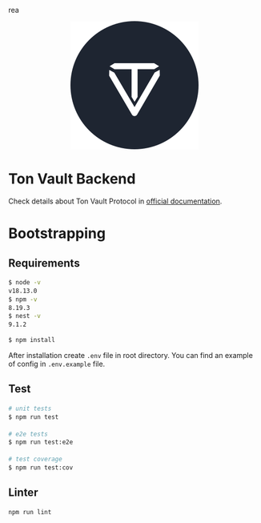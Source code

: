 rea
<div align="center">
<img src="https://raw.githubusercontent.com/tonvault/tonconnect-manifest/main/apple-icon.svg" alt="Ton Vault Logo">
</div>

# Ton Vault Backend
Check details about Ton Vault Protocol in  [official documentation](https://tonvault.gitbook.io/docs/).

# Bootstrapping
## Requirements
```bash
$ node -v
v18.13.0
$ npm -v
8.19.3
$ nest -v
9.1.2
```
```bash
$ npm install
```

After installation create `.env` file in root directory. You can find an example of config in
`.env.example` file.

## Test

```bash
# unit tests
$ npm run test

# e2e tests
$ npm run test:e2e

# test coverage
$ npm run test:cov
```

## Linter

```bash
npm run lint
```


